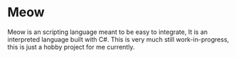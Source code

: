 # Meow
Meow is an scripting language meant to be easy to integrate, It is an interpreted language built with C#.
This is very much still work-in-progress, this is just a hobby project for me currently.
